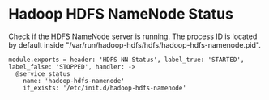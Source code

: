 
# Hadoop HDFS NameNode Status

Check if the HDFS NameNode server is running. The process ID is located by default
inside "/var/run/hadoop-hdfs/hdfs/hadoop-hdfs-namenode.pid".

    module.exports = header: 'HDFS NN Status', label_true: 'STARTED', label_false: 'STOPPED', handler: ->
      @service_status
        name: 'hadoop-hdfs-namenode'
        if_exists: '/etc/init.d/hadoop-hdfs-namenode'
